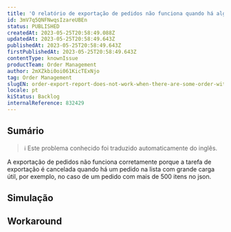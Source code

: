 ```yaml
---
title: 'O relatório de exportação de pedidos não funciona quando há alguns pedidos com grande carga útil na lista'
id: 3mV7q5QNFNwqsIzareUBEn
status: PUBLISHED
createdAt: 2023-05-25T20:58:49.088Z
updatedAt: 2023-05-25T20:58:49.643Z
publishedAt: 2023-05-25T20:58:49.643Z
firstPublishedAt: 2023-05-25T20:58:49.643Z
contentType: knownIssue
productTeam: Order Management
author: 2mXZkbi0oi061KicTExNjo
tag: Order Management
slugEN: order-export-report-does-not-work-when-there-are-some-order-with-big-payload-on-the-list
locale: pt
kiStatus: Backlog
internalReference: 832429
---
```


## Sumário

>ℹ️ Este problema conhecido foi traduzido automaticamente do inglês.


A exportação de pedidos não funciona corretamente porque a tarefa de exportação é cancelada quando há um pedido na lista com grande carga útil, por exemplo, no caso de um pedido com mais de 500 itens no json.

## Simulação



## Workaround



